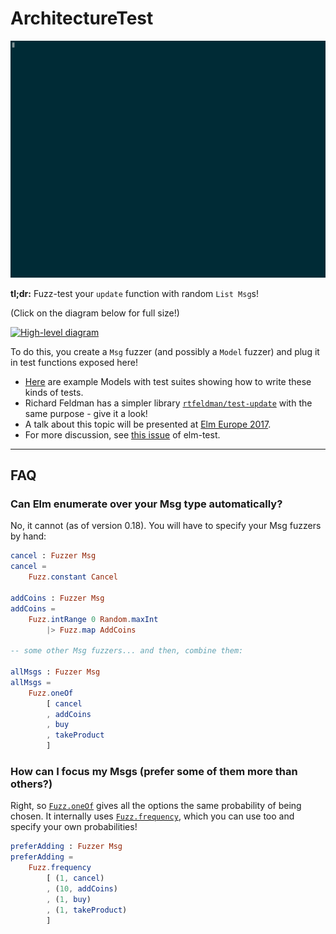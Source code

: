 # ArchitectureTest

[![Terminal screencast of usage](https://github.com/Janiczek/architecture-test/raw/master/doc/example_run.gif)](https://asciinema.org/a/6n3ax5a5um1fy60q6q4taisoi)

**tl;dr:** Fuzz-test your `update` function with random `List Msg`s!

(Click on the diagram below for full size!)

[![High-level diagram](https://github.com/Janiczek/elm-architecture-test/raw/master/doc/diagram_thumbnail.jpg)](https://github.com/Janiczek/elm-architecture-test/raw/master/doc/diagram.jpg)

To do this, you create a `Msg` fuzzer (and possibly a `Model` fuzzer) and plug it in test functions exposed here!

- [Here](https://github.com/Janiczek/elm-architecture-test/tree/master/examples) are example Models with test suites showing how to write these kinds of tests.
- Richard Feldman has a simpler library [`rtfeldman/test-update`](http://package.elm-lang.org/packages/rtfeldman/test-update/latest) with the same purpose - give it a look!
- A talk about this topic will be presented at [Elm Europe 2017](http://elmeurope.org/).
- For more discussion, see [this issue](https://github.com/elm-community/elm-test/issues/154) of elm-test.

----

## FAQ

### Can Elm enumerate over your Msg type automatically?

No, it cannot (as of version 0.18). You will have to specify your Msg fuzzers by hand:

```elm
cancel : Fuzzer Msg
cancel =
    Fuzz.constant Cancel

addCoins : Fuzzer Msg
addCoins =
    Fuzz.intRange 0 Random.maxInt
        |> Fuzz.map AddCoins

-- some other Msg fuzzers... and then, combine them:

allMsgs : Fuzzer Msg
allMsgs =
    Fuzz.oneOf
        [ cancel
        , addCoins
        , buy
        , takeProduct
        ]
```

### How can I focus my Msgs (prefer some of them more than others?)

Right, so [`Fuzz.oneOf`](http://package.elm-lang.org/packages/elm-community/elm-test/4.1.0/Fuzz#oneOf) gives all the options the same probability of being chosen. It internally uses [`Fuzz.frequency`](http://package.elm-lang.org/packages/elm-community/elm-test/4.1.0/Fuzz#frequency), which you can use too and specify your own probabilities!

```elm
preferAdding : Fuzzer Msg
preferAdding =
    Fuzz.frequency
        [ (1, cancel)
        , (10, addCoins)
        , (1, buy)
        , (1, takeProduct)
        ]
```
